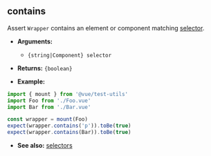 ## contains

Assert `Wrapper` contains an element or component matching [selector](../selectors.md).

- **Arguments:**
  - `{string|Component} selector`

- **Returns:** `{boolean}`

- **Example:**

```js
import { mount } from '@vue/test-utils'
import Foo from './Foo.vue'
import Bar from './Bar.vue'

const wrapper = mount(Foo)
expect(wrapper.contains('p')).toBe(true)
expect(wrapper.contains(Bar)).toBe(true)
```

- **See also:** [selectors](../selectors.md)
